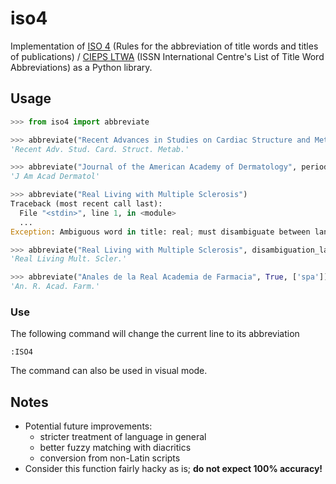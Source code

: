 # iso4

Implementation of [ISO 4](https://www.iso.org/standard/3569.html) (Rules for the abbreviation of title words and titles of publications) / [CIEPS LTWA](http://www.issn.org/services/online-services/access-to-the-ltwa/) (ISSN International Centre's List of Title Word Abbreviations) as a Python library.

## Usage

```python
>>> from iso4 import abbreviate

>>> abbreviate("Recent Advances in Studies on Cardiac Structure and Metabolism")
'Recent Adv. Stud. Card. Struct. Metab.'

>>> abbreviate("Journal of the American Academy of Dermatology", periods=False)
'J Am Acad Dermatol'

>>> abbreviate("Real Living with Multiple Sclerosis")
Traceback (most recent call last):
  File "<stdin>", line 1, in <module>
  ...
Exception: Ambiguous word in title: real; must disambiguate between langs: eng, fre, spa

>>> abbreviate("Real Living with Multiple Sclerosis", disambiguation_langs=['eng'])
'Real Living Mult. Scler.'

>>> abbreviate("Anales de la Real Academia de Farmacia", True, ['spa'])
'An. R. Acad. Farm.'
```

### Use

The following command will change the current line to its abbreviation
```
:ISO4
```
The command can also be used in visual mode.

## Notes

* Potential future improvements:
  * stricter treatment of language in general
  * better fuzzy matching with diacritics
  * conversion from non-Latin scripts
* Consider this function fairly hacky as is; **do not expect 100% accuracy!**
